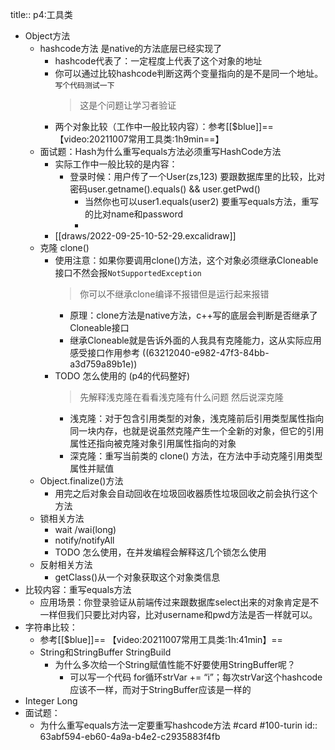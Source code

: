 title:: p4:工具类

- Object方法
	- hashcode方法 是native的方法底层已经实现了
		- hashcode代表了：一定程度上代表了这个对象的地址
		- 你可以通过比较hashcode判断这两个变量指向的是不是同一个地址。`写个代码测试一下` 
		  > 这是个问题让学习者验证
		- 两个对象比较（工作中一般比较内容）：参考[[$blue]]==【video:20211007常用工具类:1h9min==】
	- 面试题：Hash为什么重写equals方法必须重写HashCode方法
		- 实际工作中一般比较的是内容：
			- 登录时候：用户传了一个User(zs,123) 要跟数据库里的比较，比对密码user.getname().equals() && user.getPwd()
				- 当然你也可以user1.equals(user2)  要重写equals方法，重写的比对name和password
				-
		- [[draws/2022-09-25-10-52-29.excalidraw]]
	- 克隆 clone()
		- 使用注意：如果你要调用clone()方法，这个对象必须继承Cloneable接口不然会报`NotSupportedException`
		  > 你可以不继承clone编译不报错但是运行起来报错
			- 原理：clone方法是native方法，c++写的底层会判断是否继承了Cloneable接口
			- 继承Cloneable就是告诉外面的人我具有克隆能力，这从实际应用感受接口作用参考 ((63212040-e982-47f3-84bb-a3d759a89b1e))
		- TODO 怎么使用的 (p4的代码整好)
		  > 先解释浅克隆在看看浅克隆有什么问题 然后说深克隆
			- 浅克隆：对于包含引用类型的对象，浅克隆前后引用类型属性指向同一块内存，也就是说虽然克隆产生一个全新的对象，但它的引用属性还指向被克隆对象引用属性指向的对象
			- 深克隆：重写当前类的 clone() 方法，在方法中手动克隆引用类型属性并赋值
	- Object.finalize()方法
		- 用完之后对象会自动回收在垃圾回收器质性垃圾回收之前会执行这个方法
	- 锁相关方法
		- wait /wai(long)
		- notify/notifyAll
		- TODO 怎么使用，在并发编程会解释这几个锁怎么使用
	- 反射相关方法
		- getClass()从一个对象获取这个对象类信息
- 比较内容：重写equals方法
	- 应用场景：你登录验证从前端传过来跟数据库select出来的对象肯定是不一样但我们只要比对内容，比对username和pwd方法是否一样就可以。
- 字符串比较：
	- 参考[[$blue]]== 【video:20211007常用工具类:1h:41min】==
	- String和StringBuffer StringBuild
		- 为什么多次给一个String赋值性能不好要使用StringBuffer呢？
			- 可以写一个代码 for循环strVar += “i”；每次strVar这个hashcode应该不一样，而对于StringBuffer应该是一样的
- Integer Long
- 面试题：
	- 为什么重写equals方法一定要重写hashcode方法 #card #100-turin
	  id:: 63abf594-eb60-4a9a-b4e2-c2935883f4fb